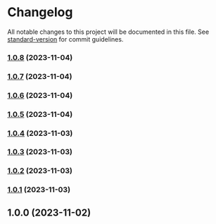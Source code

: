 # Changelog

All notable changes to this project will be documented in this file. See [standard-version](https://github.com/conventional-changelog/standard-version) for commit guidelines.

### [1.0.8](https://github.com/clydetealium/action-jira/compare/v1.0.7...v1.0.8) (2023-11-04)

### [1.0.7](https://github.com/clydetealium/action-jira/compare/v1.0.6...v1.0.7) (2023-11-04)

### [1.0.6](https://github.com/clydetealium/action-jira/compare/v1.0.5...v1.0.6) (2023-11-04)

### [1.0.5](https://github.com/clydetealium/action-jira/compare/v1.0.4...v1.0.5) (2023-11-04)

### [1.0.4](https://github.com/clydetealium/action-jira/compare/v1.0.3...v1.0.4) (2023-11-03)

### [1.0.3](https://github.com/clydetealium/action-jira/compare/v1.0.2...v1.0.3) (2023-11-03)

### [1.0.2](https://github.com/clydetealium/action-jira/compare/v1.0.1...v1.0.2) (2023-11-03)

### [1.0.1](https://github.com/clydetealium/action-jira/compare/v1.0.0...v1.0.1) (2023-11-03)

## 1.0.0 (2023-11-02)
